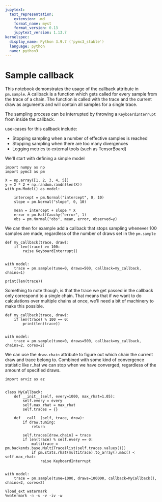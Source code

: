 ```yaml
---
jupytext:
  text_representation:
    extension: .md
    format_name: myst
    format_version: 0.13
    jupytext_version: 1.13.7
kernelspec:
  display_name: Python 3.9.7 ('pymc3_stable')
  language: python
  name: python3
---
```


# Sample callback

This notebook demonstrates the usage of the callback attribute in `pm.sample`. A callback is a function which gets called for every sample from the trace of a chain. The function is called with the trace and the current draw as arguments and will contain all samples for a single trace.

The sampling process can be interrupted by throwing a `KeyboardInterrupt` from inside the callback.

use-cases for this callback include:

 - Stopping sampling when a number of effective samples is reached
 - Stopping sampling when there are too many divergences
 - Logging metrics to external tools (such as TensorBoard)
 
We'll start with defining a simple model

```{code-cell} ipython3
import numpy as np
import pymc3 as pm

X = np.array([1, 2, 3, 4, 5])
y = X * 2 + np.random.randn(len(X))
with pm.Model() as model:

    intercept = pm.Normal("intercept", 0, 10)
    slope = pm.Normal("slope", 0, 10)

    mean = intercept + slope * X
    error = pm.HalfCauchy("error", 1)
    obs = pm.Normal("obs", mean, error, observed=y)
```

We can then for example add a callback that stops sampling whenever 100 samples are made, regardless of the number of draws set in the `pm.sample`

```{code-cell} ipython3
def my_callback(trace, draw):
    if len(trace) >= 100:
        raise KeyboardInterrupt()


with model:
    trace = pm.sample(tune=0, draws=500, callback=my_callback, chains=1)

print(len(trace))
```

Something to note though, is that the trace we get passed in the callback only correspond to a single chain. That means that if we want to do calculations over multiple chains at once, we'll need a bit of machinery to make this possible.

```{code-cell} ipython3
def my_callback(trace, draw):
    if len(trace) % 100 == 0:
        print(len(trace))


with model:
    trace = pm.sample(tune=0, draws=500, callback=my_callback, chains=2, cores=2)
```

We can use the `draw.chain` attribute to figure out which chain the current draw and trace belong to. Combined with some kind of convergence statistic like r_hat we can stop when we have converged, regardless of the amount of specified draws.

```{code-cell} ipython3
import arviz as az


class MyCallback:
    def __init__(self, every=1000, max_rhat=1.05):
        self.every = every
        self.max_rhat = max_rhat
        self.traces = {}

    def __call__(self, trace, draw):
        if draw.tuning:
            return

        self.traces[draw.chain] = trace
        if len(trace) % self.every == 0:
            multitrace = pm.backends.base.MultiTrace(list(self.traces.values()))
            if pm.stats.rhat(multitrace).to_array().max() < self.max_rhat:
                raise KeyboardInterrupt


with model:
    trace = pm.sample(tune=1000, draws=100000, callback=MyCallback(), chains=2, cores=2)
```

```{code-cell} ipython3
%load_ext watermark
%watermark -n -u -v -iv -w
```
